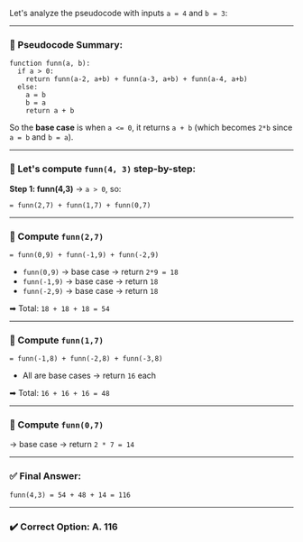 Let's analyze the pseudocode with inputs `a = 4` and `b = 3`:

---

### 🔢 Pseudocode Summary:

```text
function funn(a, b):
  if a > 0:
    return funn(a-2, a+b) + funn(a-3, a+b) + funn(a-4, a+b)
  else:
    a = b
    b = a
    return a + b
```

So the **base case** is when `a <= 0`, it returns `a + b` (which becomes `2*b` since `a = b` and `b = a`).

---

### 🧮 Let's compute `funn(4, 3)` step-by-step:

**Step 1: funn(4,3)**
→ `a > 0`, so:

```
= funn(2,7) + funn(1,7) + funn(0,7)
```

---

### 🔹 Compute `funn(2,7)`

```
= funn(0,9) + funn(-1,9) + funn(-2,9)
```

* `funn(0,9)` → base case → return `2*9 = 18`
* `funn(-1,9)` → base case → return `18`
* `funn(-2,9)` → base case → return `18`

➡ Total: `18 + 18 + 18 = 54`

---

### 🔹 Compute `funn(1,7)`

```
= funn(-1,8) + funn(-2,8) + funn(-3,8)
```

* All are base cases → return `16` each

➡ Total: `16 + 16 + 16 = 48`

---

### 🔹 Compute `funn(0,7)`

→ base case → return `2 * 7 = 14`

---

### ✅ Final Answer:

```
funn(4,3) = 54 + 48 + 14 = 116
```

---

### ✔️ Correct Option: **A. 116**
